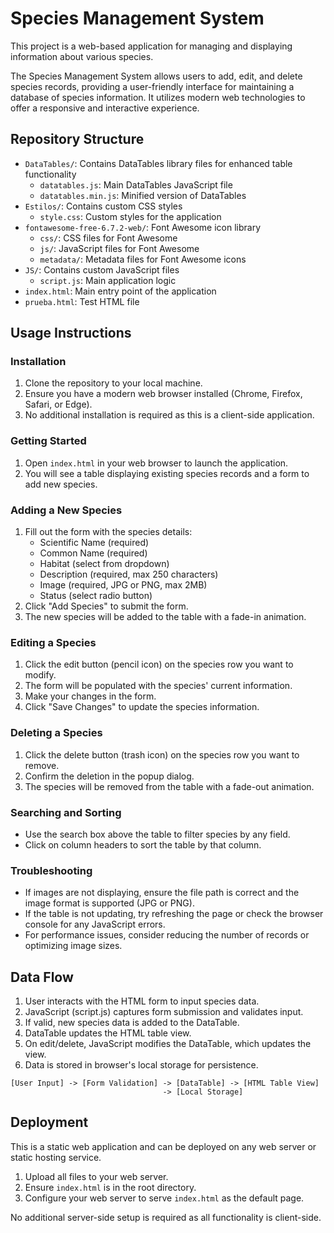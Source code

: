 # Species Management System

This project is a web-based application for managing and displaying information about various species.

The Species Management System allows users to add, edit, and delete species records, providing a user-friendly interface for maintaining a database of species information. It utilizes modern web technologies to offer a responsive and interactive experience.

## Repository Structure

- `DataTables/`: Contains DataTables library files for enhanced table functionality
  - `datatables.js`: Main DataTables JavaScript file
  - `datatables.min.js`: Minified version of DataTables
- `Estilos/`: Contains custom CSS styles
  - `style.css`: Custom styles for the application
- `fontawesome-free-6.7.2-web/`: Font Awesome icon library
  - `css/`: CSS files for Font Awesome
  - `js/`: JavaScript files for Font Awesome
  - `metadata/`: Metadata files for Font Awesome icons
- `JS/`: Contains custom JavaScript files
  - `script.js`: Main application logic
- `index.html`: Main entry point of the application
- `prueba.html`: Test HTML file

## Usage Instructions

### Installation

1. Clone the repository to your local machine.
2. Ensure you have a modern web browser installed (Chrome, Firefox, Safari, or Edge).
3. No additional installation is required as this is a client-side application.

### Getting Started

1. Open `index.html` in your web browser to launch the application.
2. You will see a table displaying existing species records and a form to add new species.

### Adding a New Species

1. Fill out the form with the species details:
   - Scientific Name (required)
   - Common Name (required)
   - Habitat (select from dropdown)
   - Description (required, max 250 characters)
   - Image (required, JPG or PNG, max 2MB)
   - Status (select radio button)
2. Click "Add Species" to submit the form.
3. The new species will be added to the table with a fade-in animation.

### Editing a Species

1. Click the edit button (pencil icon) on the species row you want to modify.
2. The form will be populated with the species' current information.
3. Make your changes in the form.
4. Click "Save Changes" to update the species information.

### Deleting a Species

1. Click the delete button (trash icon) on the species row you want to remove.
2. Confirm the deletion in the popup dialog.
3. The species will be removed from the table with a fade-out animation.

### Searching and Sorting

- Use the search box above the table to filter species by any field.
- Click on column headers to sort the table by that column.

### Troubleshooting

- If images are not displaying, ensure the file path is correct and the image format is supported (JPG or PNG).
- If the table is not updating, try refreshing the page or check the browser console for any JavaScript errors.
- For performance issues, consider reducing the number of records or optimizing image sizes.

## Data Flow

1. User interacts with the HTML form to input species data.
2. JavaScript (script.js) captures form submission and validates input.
3. If valid, new species data is added to the DataTable.
4. DataTable updates the HTML table view.
5. On edit/delete, JavaScript modifies the DataTable, which updates the view.
6. Data is stored in browser's local storage for persistence.

```
[User Input] -> [Form Validation] -> [DataTable] -> [HTML Table View]
                                  -> [Local Storage]
```

## Deployment

This is a static web application and can be deployed on any web server or static hosting service.

1. Upload all files to your web server.
2. Ensure `index.html` is in the root directory.
3. Configure your web server to serve `index.html` as the default page.

No additional server-side setup is required as all functionality is client-side.